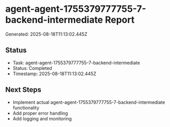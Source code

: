 # agent-agent-1755379777755-7-backend-intermediate Report

Generated: 2025-08-18T11:13:02.445Z

## Status
- Task: agent-agent-1755379777755-7-backend-intermediate
- Status: Completed
- Timestamp: 2025-08-18T11:13:02.445Z

## Next Steps
- Implement actual agent-agent-1755379777755-7-backend-intermediate functionality
- Add proper error handling
- Add logging and monitoring
